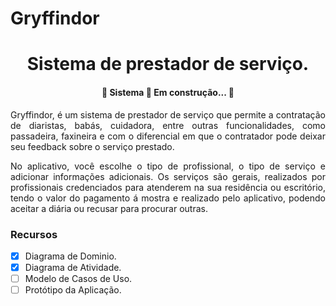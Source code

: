 # Gryffindor
<h1 align="center"> Sistema de prestador de serviço. </h1>

<h4 align="center"> 
	🚧  Sistema 🚀 Em construção...  🚧
</h4>

<p align="justify"> Gryffindor, é um sistema de prestador de serviço que permite a contratação de diaristas, babás, cuidadora, entre outras funcionalidades, como passadeira, faxineira e com o diferencial em que o contratador pode deixar seu feedback sobre o serviço prestado.</p>
<p align="justify"> No aplicativo, você escolhe o tipo de profissional, o tipo de serviço e adicionar informações adicionais. Os serviços são gerais, realizados por profissionais credenciados para atenderem na sua residência ou escritório, tendo o valor do pagamento á mostra e realizado pelo aplicativo, podendo aceitar a diária ou recusar para procurar outras. </p>

### Recursos

- [x] Diagrama de Dominio.
- [x] Diagrama de Atividade.
- [ ] Modelo de Casos de Uso.
- [ ] Protótipo da Aplicação.
